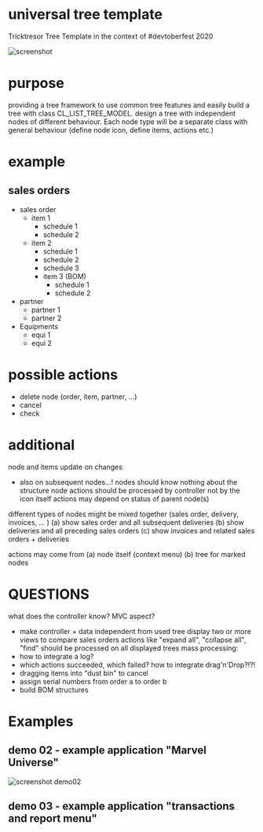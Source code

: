 # universal tree template
Tricktresor Tree Template in the context of #devtoberfest 2020

![screenshot](https://github.com/tricktresor/tree_template/blob/master/img/SNAG-00721.png)

# purpose
providing a tree framework to use common tree features and easily build a tree with class CL_LIST_TREE_MODEL.
design a tree with independent nodes of different behaviour.
Each node type will be a separate class with general behaviour (define node icon, define items, actions etc.)

# example
## sales orders

 - sales order
   - item 1
     - schedule 1
     - schedule 2
   - item 2
     - schedule 1
     - schedule 2
     - schedule 3
     - item 3 (BOM)
       - schedule 1
       - schedule 2
  - partner
    - partner 1
    - partner 2
  - Equipments
    - equi 1
    - equi 2

# possible actions
 - delete node (order, item, partner, ...)
 - cancel
 - check

# additional
 node and items update on changes
 - also on subsequent nodes...!
 nodes should know nothing about the structure
 node actions should be processed by controller not by the icon itself
 actions may depend on status of parent node(s)

 different types of nodes might be mixed together (sales order, delivery, invoices, ... )
 (a) show sales order and all subsequent deliveries
 (b) show deliveries and all preceding sales orders
 (c) show invoices and related sales orders + deliveries


 actions may come from
 (a) node itself (context menu)
 (b) tree for marked nodes

 # QUESTIONS
 what does the controller know?
 MVC aspect?
 - make controller + data independent from used tree
 display two or more views to compare sales orders
 actions like "expand all", "collapse all", "find" should be processed on all displayed trees
 mass processing:
 - how to integrate a log?
 - which actions succeeded, which failed?
 how to integrate drag'n'Drop?!?!
 - dragging items into "dust bin" to cancel
 - assign serial numbers from order a to order b
 - build BOM structures

# Examples

## demo 02 - example application "Marvel Universe"

![screenshot demo02](https://github.com/tricktresor/tree_template/blob/master/img/SNAG-00729.png)

## demo 03 - example application "transactions and report menu"

